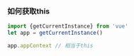 ### 如何获取this

```ts
import {getCurrentInstance} from 'vue'
let app = getCurrentInstance()

app.appContext // 相当于this
```
